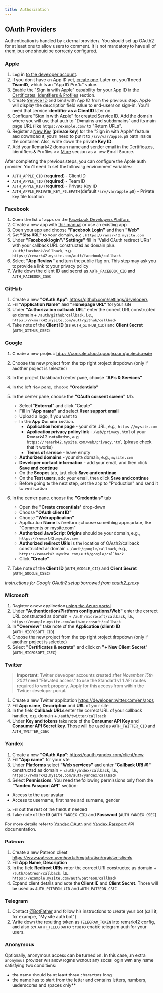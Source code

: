 ```yaml
---
title: Authorization
---
```


## OAuth Providers

Authentication is handled by external providers. You should set up OAuth2 for at least one to allow users to comment. It is not mandatory to have all of them, but one should be correctly configured.

### Apple

1. Log in [to the developer account](https://developer.apple.com/account).
1. If you don't have an App ID yet, [create one](https://developer.apple.com/account/resources/identifiers/add/bundleId). Later on, you'll need **TeamID**, which is an "App ID Prefix" value.
1. Enable the "Sign in with Apple" capability for your App ID in [the Certificates, Identifiers & Profiles](https://developer.apple.com/account/resources/identifiers/list) section.
1. Create [Service ID](https://developer.apple.com/account/resources/identifiers/list/serviceId) and bind with App ID from the previous step. Apple will display the description field value to end-users on sign-in. You'll need that service **Identifier as a ClientID** later on.
1. Configure "Sign in with Apple" for created Service ID. Add the domain where you will use that auth to "Domains and subdomains" and its main page URL (like `https://example.com/` to "Return URLs".
1. Register a [New Key](https://developer.apple.com/account/resources/authkeys/list) (**private key**) for the "Sign in with Apple" feature and download it, you'll need to put it to `/srv/var/apple.p8` path inside the container. Also, write down the private **Key ID**.
1. Add your Remark42 domain name and sender email in the Certificates, Identifiers & Profiles >> [More](https://developer.apple.com/account/resources/services/configure) section as a new Email Source.

After completing the previous steps, you can configure the Apple auth provider. You'll need to set the following environment variables:

- `AUTH_APPLE_CID` (**required**) - Client ID
- `AUTH_APPLE_TID` (**required**) - Team ID
- `AUTH_APPLE_KID` (**required**) - Private Key ID
- `AUTH_APPLE_PRIVATE_KEY_FILEPATH` (default `/srv/var/apple.p8`) - Private key file location

### Facebook

1. Open the list of apps on the [Facebook Developers Platform](https://developers.facebook.com/apps)
2. Create a new app with [this manual](https://developers.facebook.com/docs/development/create-an-app/) or use an existing app
3. Open your app and choose **"Facebook Login"** and then **"Web"**
4. Set **"Site URL"** to your domain, e.g., `https://remark42.mysite.com`
5. Under **"Facebook login"**/**"Settings"** fill in "Valid OAuth redirect URIs" with your callback URL constructed as domain plus `/auth/facebook/callback`, e.g. `https://remark42.mysite.com/auth/facebook/callback`
6. Select **"App Review"** and turn the public flag on. This step may ask you to provide a link to your privacy policy
7. Write down the client ID and secret as `AUTH_FACEBOOK_CID` and `AUTH_FACEBOOK_CSEC`

### GitHub

1. Create a new **"OAuth App"**: https://github.com/settings/developers
2. Fill **"Application Name"** and **"Homepage URL"** for your site
3. Under **"Authorization callback URL"** enter the correct URL constructed as domain + `/auth/github/callback`, i.e., `https://remark42.mysite.com/auth/github/callback`
4. Take note of the **Client ID** (as `AUTH_GITHUB_CID`) and **Client Secret** (`AUTH_GITHUB_CSEC`)

### Google

1. Create a new project: https://console.cloud.google.com/projectcreate
2. Choose the new project from the top right project dropdown (only if another project is selected)
3. In the project Dashboard center pane, choose **"APIs & Services"**
4. In the left Nav pane, choose **"Credentials"**
5. In the center pane, choose the **"OAuth consent screen"** tab.

    - Select "**External**" and click "Create"
    - Fill in **"App name"** and select **User support email**
    - Upload a logo, if you want to
    - In the **App Domain** section:
        - **Application home page** - your site URL, e.g., `https://mysite.com`
        - **Application privacy policy link** - `/web/privacy.html` of your Remark42 installation, e.g. `https://remark42.mysite.com/web/privacy.html` (please check that it works)
        - **Terms of service** - leave empty
    - **Authorized domains** - your site domain, e.g., `mysite.com`
    - **Developer contact information** - add your email, and then click **Save and continue**
    - On the **Scopes** tab, just click **Save and continue**
    - On the **Test users**, add your email, then click **Save and continue**
    - Before going to the next step, set the app to "Production" and send it to verification

6. In the center pane, choose the **"Credentials"** tab

    - Open the **"Create credentials"** drop-down
    - Choose **"OAuth client ID"**
    - Choose **"Web application"**
    - Application **Name** is freeform; choose something appropriate, like "Comments on mysite.com"
    - **Authorized JavaScript Origins** should be your domain, e.g., `https://remark42.mysite.com`
    - **Authorized redirect URIs** is the location of OAuth2/callback constructed as domain + `/auth/google/callback`, e.g., `https://remark42.mysite.com/auth/google/callback`
    - Click **"Create"**

7. Take note of the **Client ID** (`AUTH_GOOGLE_CID`) and **Client Secret** (`AUTH_GOOGLE_CSEC`)

_instructions for Google OAuth2 setup borrowed from [oauth2_proxy](https://github.com/bitly/oauth2_proxy)_

### Microsoft

1. Register a new application [using the Azure portal](https://docs.microsoft.com/en-us/graph/auth-register-app-v2)
2. Under **"Authentication/Platform configurations/Web"** enter the correct URL constructed as domain + `/auth/microsoft/callback`, i.e., `https://example.mysite.com/auth/microsoft/callback`
3. In **"Overview"** take note of the **Application (client) ID** (`AUTH_MICROSOFT_CID`)
4. Choose the new project from the top right project dropdown (only if another project is selected)
5. Select **"Certificates & secrets"** and click on **"+ New Client Secret"** (`AUTH_MICROSOFT_CSEC`)

### Twitter

> **Important**: Twitter developer accounts created after _November 15th 2021_ need "Elevated access" to use the Standard v1.1 API routes required to work properly. Apply for this access from within the Twitter developer portal.

1. Create a new Twitter application https://developer.twitter.com/en/apps
2. Fill **App name**, **Description** and **URL** of your site
3. In the field **Callback URLs** enter the correct URL of your callback handler, e.g. domain + `/auth/twitter/callback`
4. Under **Key and tokens** take note of the **Consumer API Key** and **Consumer API Secret key**. Those will be used as `AUTH_TWITTER_CID` and `AUTH_TWITTER_CSEC`

### Yandex

1. Create a new **"OAuth App"**: https://oauth.yandex.com/client/new
2. Fill **"App name"** for your site
3. Under **Platforms** select **"Web services"** and enter **"Callback URI #1"** constructed as domain + `/auth/yandex/callback`, i.e., `https://remark42.mysite.com/auth/yandex/callback`
4. Select **Permissions**. You need the following permissions only from the **"Yandex.Passport API"** section:

- Access to the user avatar
- Access to username, first name and surname, gender

5. Fill out the rest of the fields if needed
6. Take note of the **ID** (`AUTH_YANDEX_CID`) and **Password** (`AUTH_YANDEX_CSEC`)

For more details refer to [Yandex OAuth](https://yandex.com/dev/oauth/doc/dg/concepts/about.html) and [Yandex.Passport](https://yandex.com/dev/passport/doc/dg/index.html) API documentation.

### Patreon

1. Create a new Patreon client https://www.patreon.com/portal/registration/register-clients
2. Fill **App Name**, **Description**
3. In the field **Redirect URIs** enter the correct URI constructed as domain + `/auth/patreon/callback`, i.e., `https://example.mysite.com/auth/patreon/callback`
4. Expand client details and note the **Client ID** and **Client Secret**. Those will be used as `AUTH_PATREON_CID` and `AUTH_PATREON_CSEC`

### Telegram

1. Contact [@BotFather](https://t.me/botfather) and follow his instructions to create your bot (call it, for example, "My site auth bot")
1. Write down the resulting token as `TELEGRAM_TOKEN` into remark42 config, and also set `AUTH_TELEGRAM` to `true` to enable telegram auth for your users.

### Anonymous

Optionally, anonymous access can be turned on. In this case, an extra `anonymous` provider will allow logins without any social login with any name satisfying two conditions:

- the name should be at least three characters long
- the name has to start from the letter and contains letters, numbers, underscores and spaces only**
